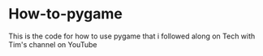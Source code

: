 # How-to-pygame
This is the code for how to use pygame that i followed along on Tech with Tim's channel on YouTube
